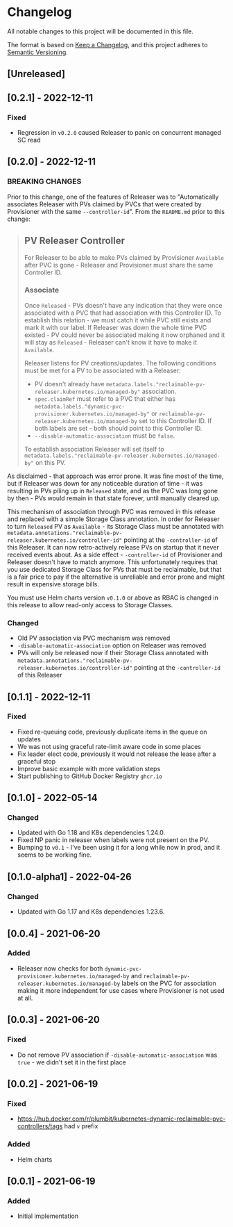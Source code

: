 # Changelog

All notable changes to this project will be documented in this file.

The format is based on [Keep a Changelog](https://keepachangelog.com/en/1.0.0/),
and this project adheres to [Semantic Versioning](https://semver.org/spec/v2.0.0.html).

## [Unreleased]

## [0.2.1] - 2022-12-11

### Fixed

- Regression in `v0.2.0` caused Releaser to panic on concurrent managed SC read

## [0.2.0] - 2022-12-11

### BREAKING CHANGES

Prior to this change, one of the features of Releaser was to "Automatically associates Releaser with PVs claimed by PVCs that were created by Provisioner with the same `--controller-id`".
From the `README.md` prior to this change:

> ## PV Releaser Controller
> 
> For Releaser to be able to make PVs claimed by Provisioner `Available` after PVC is gone - Releaser and Provisioner must share the same Controller ID.
> 
> ### Associate
> 
> Once `Released` - PVs doesn't have any indication that they were once associated with a PVC that had association with this Controller ID. To establish this relation - we must catch it while PVC still exists and mark it with our label. If Releaser was down the whole time PVC existed - PV could never be associated making it now orphaned and it will stay as `Released` - Releaser can't know it have to make it `Available`.
> 
> Releaser listens for PV creations/updates.
> The following conditions must be met for a PV to be associated with a Releaser:
> 
> - PV doesn't already have `metadata.labels."reclaimable-pv-releaser.kubernetes.io/managed-by"` association.
> - `spec.claimRef` must refer to a PVC that either has `metadata.labels."dynamic-pvc-provisioner.kubernetes.io/managed-by"` or `reclaimable-pv-releaser.kubernetes.io/managed-by` set to this Controller ID. If both labels are set - both should point to this Controller ID.
> - `--disable-automatic-association` must be `false`.
> 
> To establish association Releaser will set itself to `metadata.labels."reclaimable-pv-releaser.kubernetes.io/managed-by"` on this PV.

As disclaimed - that approach was error prone. It was fine most of the time, but if Releaser was down for any noticeable duration of time - it was resulting in PVs piling up in `Released` state, and as the PVC was long gone by then - PVs would remain in that state forever, until manually cleared up.

This mechanism of association through PVC was removed in this release and replaced with a simple Storage Class annotation. In order for Releaser to turn `Released` PV as `Available` - its Storage Class must be annotated with `metadata.annotations."reclaimable-pv-releaser.kubernetes.io/controller-id"` pointing at the `-controller-id` of this Releaser. It can now retro-actively release PVs on startup that it never received events about. As a side effect - `-controller-id` of Provisioner and Releaser doesn't have to match anymore. This unfortunately requires that you use dedicated Storage Class for PVs that must be reclaimable, but that is a fair price to pay if the alternative is unreliable and error prone and might result in expensive storage bills.

You must use Helm charts version `v0.1.0` or above as RBAC is changed in this release to allow read-only access to Storage Classes.

### Changed

- Old PV association via PVC mechanism was removed
- `-disable-automatic-association` option on Releaser was removed
- PVs will only be released now if their Storage Class annotated with `metadata.annotations."reclaimable-pv-releaser.kubernetes.io/controller-id"` pointing at the `-controller-id` of this Releaser

## [0.1.1] - 2022-12-11

### Fixed

- Fixed re-queuing code, previously duplicate items in the queue on updates
- We was not using graceful rate-limit aware code in some places
- Fix leader elect code, previously it would not release the lease after a graceful stop
- Improve basic example with more validation steps
- Start publishing to GitHub Docker Registry `ghcr.io`

## [0.1.0] - 2022-05-14

### Changed

- Updated with Go 1.18 and K8s dependencies 1.24.0.
- Fixed NP panic in releaser when labels were not present on the PV.
- Bumping to `v0.1` - I've been using it for a long while now in prod, and it seems to be working fine.

## [0.1.0-alpha1] - 2022-04-26

### Changed

- Updated with Go 1.17 and K8s dependencies 1.23.6.

## [0.0.4] - 2021-06-20

### Added

- Releaser now checks for both `dynamic-pvc-provisioner.kubernetes.io/managed-by` and `reclaimable-pv-releaser.kubernetes.io/managed-by` labels on the PVC for association making it more independent for use cases where Provisioner is not used at all.

## [0.0.3] - 2021-06-20

### Fixed

- Do not remove PV association if `-disable-automatic-association` was `true` - we didn't set it in the first place

## [0.0.2] - 2021-06-19

### Fixed

- https://hub.docker.com/r/plumbit/kubernetes-dynamic-reclaimable-pvc-controllers/tags had `v` prefix

### Added

- Helm charts

## [0.0.1] - 2021-06-19

### Added

- Initial implementation
